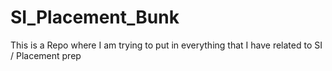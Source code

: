 # SI_Placement_Bunk
This is a Repo where I am trying to put in everything that I have related to SI / Placement prep
